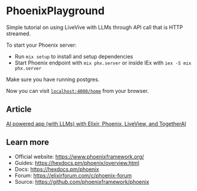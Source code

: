 # PhoenixPlayground

Simple tutorial on using LiveVive with LLMs through API call that is HTTP streamed.

To start your Phoenix server:

  * Run `mix setup` to install and setup dependencies
  * Start Phoenix endpoint with `mix phx.server` or inside IEx with `iex -S mix phx.server`

Make sure you have running postgres.

Now you can visit [`localhost:4000/home`](http://localhost:4000/home) from your browser.

## Article

[AI powered app (with LLMs) with Elixir, Phoenix, LiveView, and TogetherAI](https://dev.to/azyzz/ai-powered-app-with-llms-with-elixir-phoenix-liveview-and-togetherai-4ei1)

## Learn more

  * Official website: https://www.phoenixframework.org/
  * Guides: https://hexdocs.pm/phoenix/overview.html
  * Docs: https://hexdocs.pm/phoenix
  * Forum: https://elixirforum.com/c/phoenix-forum
  * Source: https://github.com/phoenixframework/phoenix
